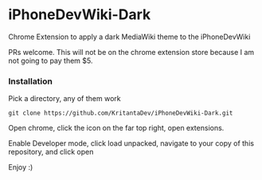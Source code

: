 # iPhoneDevWiki-Dark

Chrome Extension to apply a dark MediaWiki theme to the iPhoneDevWiki

PRs welcome. This will not be on the chrome extension store because I am not going to pay them $5.

### Installation

Pick a directory, any of them work

`git clone https://github.com/KritantaDev/iPhoneDevWiki-Dark.git`

Open chrome, click the icon on the far top right, open extensions. 

Enable Developer mode, click load unpacked, navigate to your copy of this repository, and click open

Enjoy :)
